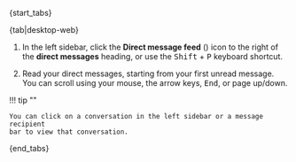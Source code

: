 {start_tabs}

{tab|desktop-web}

1. In the left sidebar, click the **Direct message feed**
   (<i class="zulip-icon zulip-icon-all-messages"></i>) icon to the right of the
   **direct messages** heading, or use the <kbd>Shift</kbd> + <kbd>P</kbd>
   keyboard shortcut.

1. Read your direct messages, starting from your first unread message. You can
   scroll using your mouse, the arrow keys, <kbd>End</kbd>, or page up/down.

!!! tip ""

    You can click on a conversation in the left sidebar or a message recipient
    bar to view that conversation.

{end_tabs}
